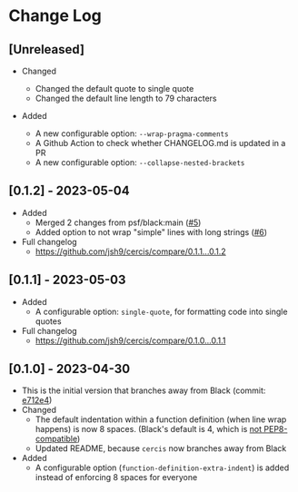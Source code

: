 # Change Log

## [Unreleased]

- Changed

  - Changed the default quote to single quote
  - Changed the default line length to 79 characters

- Added
  - A new configurable option: `--wrap-pragma-comments`
  - A Github Action to check whether CHANGELOG.md is updated in a PR
  - A new configurable option: `--collapse-nested-brackets`

## [0.1.2] - 2023-05-04

- Added
  - Merged 2 changes from psf/black:main
    ([#5](https://github.com/jsh9/cercis/pull/5))
  - Added option to not wrap "simple" lines with long strings
    ([#6](https://github.com/jsh9/cercis/pull/6))
- Full changelog
  - https://github.com/jsh9/cercis/compare/0.1.1...0.1.2

## [0.1.1] - 2023-05-03

- Added
  - A configurable option: `single-quote`, for formatting code into single
    quotes
- Full changelog
  - https://github.com/jsh9/cercis/compare/0.1.0...0.1.1

## [0.1.0] - 2023-04-30

- This is the initial version that branches away from Black (commit:
  [e712e4](https://github.com/psf/black/commit/e712e48e06420d9240ce95c81acfcf6f11d14c83))
- Changed
  - The default indentation within a function definition (when line wrap
    happens) is now 8 spaces. (Black's default is 4, which is
    [not PEP8-compatible](https://github.com/psf/black/issues/1127))
  - Updated README, because `cercis` now branches away from Black
- Added
  - A configurable option (`function-definition-extra-indent`) is added instead
    of enforcing 8 spaces for everyone
